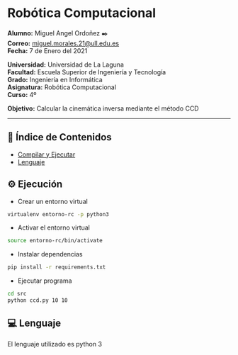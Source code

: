 # **Robótica Computacional**  
  
**Alumno:** Miguel Angel Ordoñez ✒️  
**Correo:** miguel.morales.21@ull.edu.es  
**Fecha:** 7 de Enero del 2021  

**Universidad:** Universidad de La Laguna  
**Facultad:** Escuela Superior de Ingeniería y Tecnología  
**Grado:** Ingeniería en Informática  
**Asignatura:** Robótica Computacional  
**Curso:** 4º  
  
**Objetivo:** Calcular la cinemática inversa mediante el método CCD 

---

## 📄 **Índice de Contenidos** 

- [ Compilar y Ejecutar ](#execution)
- [ Lenguaje ](#language)

<a name="execution"></a>
## ⚙️ **Ejecución** 

* Crear un entorno virtual

```bash
virtualenv entorno-rc -p python3
```

* Activar el entorno virtual

```bash
source entorno-rc/bin/activate
```

* Instalar dependencias


```bash
pip install -r requirements.txt
```

* Ejecutar programa

```bash
cd src
python ccd.py 10 10
```

<a name="language"></a>
## 💻 **Lenguaje** 

El lenguaje utilizado es python 3